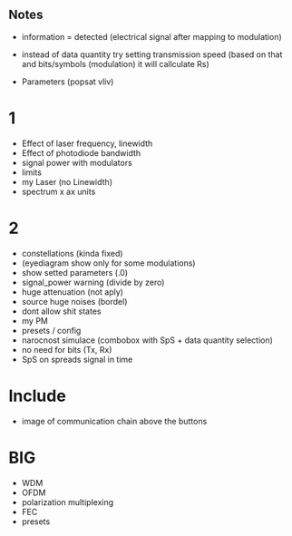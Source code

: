 ## Notes
- information = detected (electrical signal after mapping to modulation)
- instead of data quantity try setting transmission speed (based on that and bits/symbols (modulation) it will callculate Rs)

- Parameters (popsat vliv)

# 1
- Effect of laser frequency, linewidth
- Effect of photodiode bandwidth
- signal power with modulators
- limits
- my Laser (no Linewidth)
- spectrum x ax units

# 2
- constellations (kinda fixed)
- (eyediagram show only for some modulations)
- show setted parameters (.0)
- signal_power warning (divide by zero)
- huge attenuation (not aply)
- source huge noises (bordel)
- dont allow shit states
- my PM
- presets / config
- narocnost simulace (combobox with SpS + data quantity selection)
- no need for bits (Tx, Rx)
- SpS on spreads signal in time

# Include
- image of communication chain above the buttons

# BIG
- WDM
- OFDM
- polarization multiplexing
- FEC
- presets